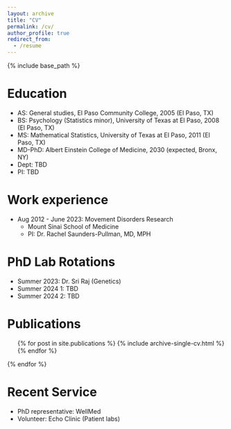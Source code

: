 ```yaml
---
layout: archive
title: "CV"
permalink: /cv/
author_profile: true
redirect_from:
  - /resume
---
```


{% include base_path %}

Education
======
* AS: General studies, El Paso Community College, 2005 (El Paso, TX)
* BS: Psychology (Statistics minor), University of Texas at El Paso, 2008 (El Paso, TX)
* MS: Mathematical Statistics, University of Texas at El Paso, 2011 (El Paso, TX)
* MD-PhD: Albert Einstein College of Medicine, 2030 (expected, Bronx, NY)
*   Dept: TBD
*   PI: TBD

Work experience
======
* Aug 2012 - June 2023: Movement Disorders Research
  * Mount Sinai School of Medicine
  * PI: Dr. Rachel Saunders-Pullman, MD, MPH

PhD Lab Rotations
======
* Summer 2023: Dr. Sri Raj (Genetics)
* Summer 2024 1: TBD
* Summer 2024 2: TBD

Publications
======
  <ul>{% for post in site.publications %}
    {% include archive-single-cv.html %}
  {% endfor %}</ul>
  
  {% endfor %}</ul>
  
Recent Service 
======
* PhD representative: WellMed
* Volunteer: Echo Clinic (Patient labs)
